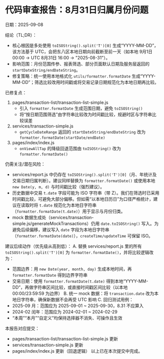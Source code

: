 # 代码审查报告：8月31日归属月份问题

日期：2025-09-08

结论（TL;DR）：
- 核心根因是多处使用 `toISOString().split('T')[0]` 生成“YYYY-MM-DD”，该方法基于 UTC，会把东八区本地日期向前截断至前一天（如本地 9月1日 00:00 -> UTC 8月31日 16:00 -> "2025-08-31"）。
- 影响范围：月份范围传参、报表筛选、部分页面默认日期及服务层返回的 `startDateString/endDateString`。
- 修复策略：统一使用本地格式化 `utils/formatter.formatDate` 生成“YYYY-MM-DD”；筛选比较改用时间戳或将交易记录日期规范化为本地日期再比较。

已修复点：
1) pages/transaction-list/transaction-list-simple.js
   - 引入 `formatter.formatDate` 生成范围日期，避免 `toISOString()`
   - 将“按日期范围筛选”由字符串比较改为时间戳比较，规避时区与字符串比较误差
2) services/transaction-simple.js
   - `getCycleDateRange` 返回的 `startDateString/endDateString` 改为 `formatter.formatDate(startDate/endDate)`
3) pages/index/index.js
   - `onViewAllTap` 的降级回退范围由 `toISOString()` 改为 `formatter.formatDate()`

仍需关注/潜在风险：
- services/report.js 中仍存在 `toISOString().split('T')[0]`（月、年统计及交易日期归属判断）。建议同样替换为 `formatter.formatDate()` 或使用本地 `new Date(y, m, d)` 与时间戳比较（强烈建议）。
- 历史数据中交易 `t.date` 字段可能为 ISO 字符串（带 Z）。我们在筛选时已采用时间戳比较，可避免大部分偏移。但如需“以本地日历日”为口径严格统计，建议在读取时将 `t.date` 规范化为本地日字符串（`formatter.formatDate(t.date)`）用于显示与月份归类。
- mock 数据生成处（services/transaction-simple.js/generateMockTransactions）仍用 `date.toISOString()` 写入。为避免后续偏移，建议写入 `date` 字段为本地日字符串（`formatter.formatDate(date)`），`createTime/updateTime` 可保留 ISO。

建议后续动作（优先级从高到低）：
A. 替换 services/report.js 里的所有 `toISOString().split('T')[0]` 为 `formatter.formatDate()`，并将比较逻辑改为：
   - 范围边界：用 `new Date(year, month, day)` 生成本地时间，再 `formatter.formatDate` 得到边界字符串
   - 交易日期：使用 `formatter.formatDate(t.date)` 得到本地“YYYY-MM-DD”，再做字符串区间比较，或直接时间戳区间比较（以本地 00:00/23:59:59 为边界）
B. 统一 mock 数据：将 `transaction.date` 改为本地日字符串，确保新数据不会再受 UTC 影响
C. 回归测试用例：
   - 2025-09 月：范围应为 2025-09-01 ~ 2025-09-30，8.31 不应算入
   - 2024-02 闰年：范围应为 2024-02-01 ~ 2024-02-29
   - “本周”“本月”“自定义”均保持选择器不消失、可操作且生效

本报告对应提交：
- pages/transaction-list/transaction-list-simple.js 更新
- services/transaction-simple.js 更新
- pages/index/index.js 更新（回退逻辑）
以上已在本次提交中完成。